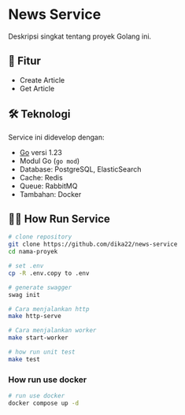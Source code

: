# News Service

Deskripsi singkat tentang proyek Golang ini.

## 🚀 Fitur

- Create Article
- Get Article

## 🛠️ Teknologi

Service ini didevelop dengan:

- [Go](https://golang.org/) versi 1.23
- Modul Go (`go mod`)
- Database: PostgreSQL, ElasticSearch
- Cache: Redis
- Queue: RabbitMQ
- Tambahan: Docker

## 🧑‍💻 How Run Service

```bash
# clone repository
git clone https://github.com/dika22/news-service
cd nama-proyek

# set .env
cp -R .env.copy to .env

# generate swagger
swag init

# Cara menjalankan http 
make http-serve

# Cara menjalankan worker
make start-worker

# how run unit test
make test
```

### How run use docker 
```bash
# run use docker
docker compose up -d